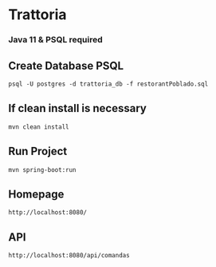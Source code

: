 # Trattoria

### Java 11 & PSQL required

## Create Database PSQL
`psql -U postgres -d trattoria_db -f restorantPoblado.sql`

## If clean install is necessary
`mvn clean install`

## Run Project
`mvn spring-boot:run`

## Homepage
`http://localhost:8080/`

## API
`http://localhost:8080/api/comandas`
